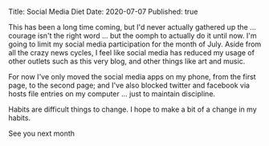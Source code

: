 Title: Social Media Diet
Date: 2020-07-07
Published: true

This has been a long time coming, 
but I'd never actually gathered up the ...
courage isn't the right word ... but the 
oomph to actually do it until now. I'm going 
to limit my social media participation 
for the month of July. Aside from all
the crazy news cycles, I feel like 
social media has reduced my usage 
of other outlets such as this very blog,
and other things like art and music. 

For now I've only moved the social media apps
on my phone, from the first page, to the second 
page; and I've also blocked twitter and facebook 
via hosts file entries on my computer ... 
just to maintain discipline. 

Habits are difficult things to change.
I hope to make a bit of a change in my
habits. 

See you next month 
